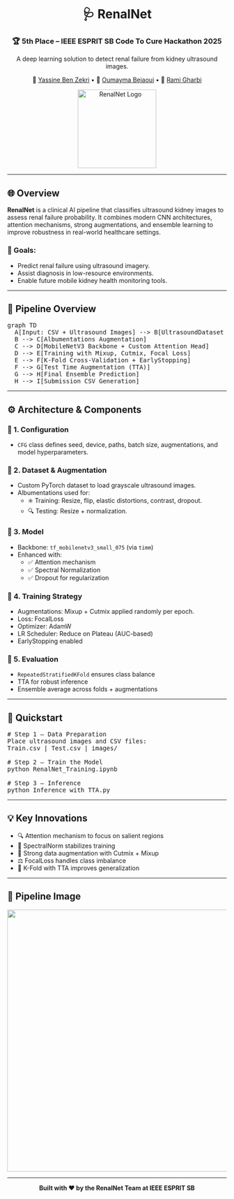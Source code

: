 <div align="center">

  <h1>🩺 RenalNet</h1>
  <h3>🏆 5th Place – IEEE ESPRIT SB Code To Cure Hackathon 2025</h3>
  <p>A deep learning solution to detect renal failure from kidney ultrasound images.</p>

  <p>
    👤 <a href="https://www.linkedin.com/in/yassine-ben-zekri-72aa6b199/">Yassine Ben Zekri</a> •
    👤 <a href="https://www.linkedin.com/in/oumayma-bejaoui-8a6398235/">Oumayma Bejaoui</a> •
    👤 <a href="https://www.linkedin.com/in/rami-gharbi">Rami Gharbi</a>
  </p>

  <img src="./assets/logo.png" alt="RenalNet Logo" width="180" />

</div>

<hr/>

<h2>🌐 Overview</h2>

<p><strong>RenalNet</strong> is a clinical AI pipeline that classifies ultrasound kidney images to assess renal failure probability.
It combines modern CNN architectures, attention mechanisms, strong augmentations, and ensemble learning to improve robustness in real-world healthcare settings.</p>

<h3>🎯 Goals:</h3>
<ul>
  <li>Predict renal failure using ultrasound imagery.</li>
  <li>Assist diagnosis in low-resource environments.</li>
  <li>Enable future mobile kidney health monitoring tools.</li>
</ul>

<hr/>

<h2>🔁 Pipeline Overview</h2>

<pre>
graph TD
  A[Input: CSV + Ultrasound Images] --> B[UltrasoundDataset (Grayscale)]
  B --> C[Albumentations Augmentation]
  C --> D[MobileNetV3 Backbone + Custom Attention Head]
  D --> E[Training with Mixup, Cutmix, Focal Loss]
  E --> F[K-Fold Cross-Validation + EarlyStopping]
  F --> G[Test Time Augmentation (TTA)]
  G --> H[Final Ensemble Prediction]
  H --> I[Submission CSV Generation]
</pre>

<hr/>

<h2>⚙️ Architecture & Components</h2>

<h3>🧩 1. Configuration</h3>
<ul>
  <li><code>CFG</code> class defines seed, device, paths, batch size, augmentations, and model hyperparameters.</li>
</ul>

<h3>🧩 2. Dataset & Augmentation</h3>
<ul>
  <li>Custom PyTorch dataset to load grayscale ultrasound images.</li>
  <li>Albumentations used for:
    <ul>
      <li>✳️ Training: Resize, flip, elastic distortions, contrast, dropout.</li>
      <li>🔍 Testing: Resize + normalization.</li>
    </ul>
  </li>
</ul>

<h3>🧩 3. Model</h3>
<ul>
  <li>Backbone: <code>tf_mobilenetv3_small_075</code> (via <code>timm</code>)</li>
  <li>Enhanced with:
    <ul>
      <li>✅ Attention mechanism</li>
      <li>✅ Spectral Normalization</li>
      <li>✅ Dropout for regularization</li>
    </ul>
  </li>
</ul>

<h3>🧩 4. Training Strategy</h3>
<ul>
  <li>Augmentations: Mixup + Cutmix applied randomly per epoch.</li>
  <li>Loss: FocalLoss</li>
  <li>Optimizer: AdamW</li>
  <li>LR Scheduler: Reduce on Plateau (AUC-based)</li>
  <li>EarlyStopping enabled</li>
</ul>

<h3>🧩 5. Evaluation</h3>
<ul>
  <li><code>RepeatedStratifiedKFold</code> ensures class balance</li>
  <li>TTA for robust inference</li>
  <li>Ensemble average across folds + augmentations</li>
</ul>

<hr/>

<h2>🚀 Quickstart</h2>

<pre>
# Step 1 — Data Preparation
Place ultrasound images and CSV files:
Train.csv | Test.csv | images/

# Step 2 — Train the Model
python RenalNet_Training.ipynb

# Step 3 — Inference
python Inference_with_TTA.py
</pre>

<hr/>

<h2>💡 Key Innovations</h2>
<ul>
  <li>🔍 Attention mechanism to focus on salient regions</li>
  <li>🧼 SpectralNorm stabilizes training</li>
  <li>🔁 Strong data augmentation with Cutmix + Mixup</li>
  <li>⚖️ FocalLoss handles class imbalance</li>
  <li>🔬 K-Fold with TTA improves generalization</li>
</ul>

<hr/>

<h2>📸 Pipeline Image</h2>

<p><img src="https://i.postimg.cc/02pTMvPd/Chat-GPT-Image-Apr-16-2025-08-05-32-PM.png" width="600" /></p>

<hr/>

<div align="center">
  <strong>Built with ❤️ by the RenalNet Team at IEEE ESPRIT SB</strong>
</div>

